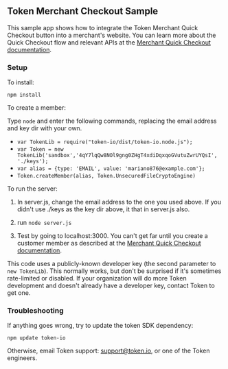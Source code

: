 ## Token Merchant Checkout Sample

This sample app shows how to integrate the Token Merchant Quick Checkout
button into a merchant's website.
You can learn more about the Quick Checkout flow and relevant APIs at the
[Merchant Quick Checkout documentation](http://developer.token.io/merchant-checkout/).

### Setup

To install:

`npm install`

To create a member:

Type `node` and enter the following commands, replacing the email
address and key dir with your own.

* `var TokenLib = require("token-io/dist/token-io.node.js");`
* `var Token = new TokenLib('sandbox','4qY7lqQw8NOl9gng0ZHgT4xdiDqxqoGVutuZwrUYQsI', './keys');`
* `var alias = {type: 'EMAIL', value: 'mariano876@example.com'};`
* `Token.createMember(alias, Token.UnsecuredFileCryptoEngine)`

To run the server:

1. In server.js, change the email address to the one you used above.
   If you didn't use ./keys as the key dir above, it that in server.js also.

2. run `node server.js`

3. Test by going to localhost:3000.
   You can't get far until you create a customer member as described at the
   [Merchant Quick Checkout documentation](http://developer.token.io/merchant-checkout/).

This code uses a publicly-known developer key (the second parameter to
`new TokenLib`). This normally works, but don't be surprised if
it's sometimes rate-limited or disabled. If your organization will do
more Token development and doesn't already have a developer key, contact
Token to get one.

### Troubleshooting

If anything goes wrong, try to update the token SDK dependency:

`npm update token-io`

Otherwise, email Token support: support@token.io, or one of the Token engineers.
